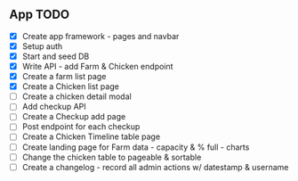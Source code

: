 ## App TODO

- [X] Create app framework - pages and navbar
- [X] Setup auth
- [X] Start and seed DB
- [X] Write API - add Farm & Chicken endpoint
- [X] Create a farm list page
- [X] Create a Chicken list page
- [ ] Create a chicken detail modal
- [ ] Add checkup API
- [ ] Create a Checkup add page
- [ ] Post endpoint for each checkup
- [ ] Create a Chicken Timeline table page
- [ ] Create landing page for Farm data - capacity & % full - charts
- [ ] Change the chicken table to pageable & sortable
- [ ] Create a changelog - record all admin actions w/ datestamp & username